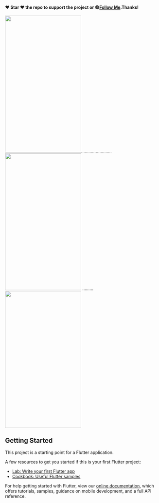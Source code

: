 
#####
#### :heart: Star :heart: the repo to support the project or :smile:[Follow Me](https://github.com/harsh6768).Thanks!


<img src="https://github.com/octivia/E-commerce/blob/master/Upload_Image/Screenshot_20190113-153759.png" alt="" 
width="250" height="450" >.........................<img src="https://github.com/octivia/E-commerce/blob/master/Upload_Image/Screenshot_20190113-153803.png" alt="" width="250" height="450" >
......... <img src="https://github.com/octivia/E-commerce/blob/master/Upload_Image/Screenshot_20190113-153813.png"
alt="" width="250" height="450" >

## Getting Started

This project is a starting point for a Flutter application.

A few resources to get you started if this is your first Flutter project:

- [Lab: Write your first Flutter app](https://flutter.dev/docs/get-started/codelab)
- [Cookbook: Useful Flutter samples](https://flutter.dev/docs/cookbook)

For help getting started with Flutter, view our
[online documentation](https://flutter.dev/docs), which offers tutorials,
samples, guidance on mobile development, and a full API reference.
